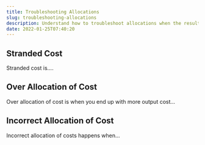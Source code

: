 ```yaml
---
title: Troubleshooting Allocations
slug: troubleshooting-allocations
description: Understand how to troubleshoot allocations when the results are not as expected
date: 2022-01-25T07:40:20
---
```



## Stranded Cost


Stranded cost is....



## Over Allocation of Cost


Over allocation of cost is when you end up with more output cost...



## Incorrect Allocation of Cost


Incorrect allocation of costs happens when...


